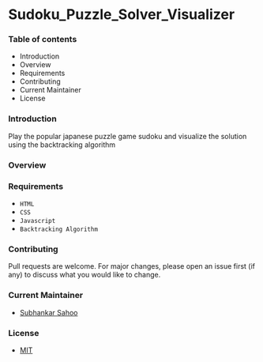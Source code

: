 # Sudoku_Puzzle_Solver_Visualizer

### Table of contents

- Introduction
- Overview
- Requirements
- Contributing
- Current Maintainer
- License

### Introduction

Play the popular japanese puzzle game sudoku and visualize the solution using the backtracking algorithm


### Overview




### Requirements
- `HTML`
- `CSS`
- `Javascript`
- `Backtracking Algorithm`


### Contributing

Pull requests are welcome. For major changes, please open an issue first (if any)
to discuss what you would like to change.


### Current Maintainer
- [Subhankar Sahoo](https://github.com/sahoo-subha)

### License

- [MIT]()
